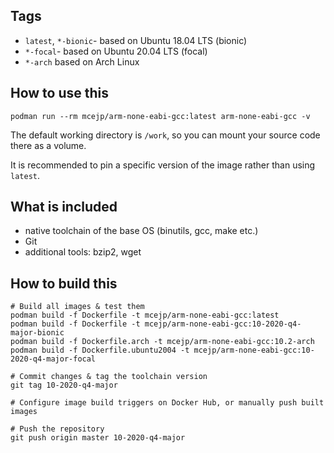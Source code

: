 ## Tags

- `latest`, `*-bionic`- based on Ubuntu 18.04 LTS (bionic)
- `*-focal`- based on Ubuntu 20.04 LTS (focal)
- `*-arch` based on Arch Linux

## How to use this

    podman run --rm mcejp/arm-none-eabi-gcc:latest arm-none-eabi-gcc -v

The default working directory is `/work`, so you can mount your source code there as a volume.

It is recommended to pin a specific version of the image rather than using `latest`.

## What is included

- native toolchain of the base OS (binutils, gcc, make etc.)
- Git
- additional tools: bzip2, wget

## How to build this

    # Build all images & test them
    podman build -f Dockerfile -t mcejp/arm-none-eabi-gcc:latest
    podman build -f Dockerfile -t mcejp/arm-none-eabi-gcc:10-2020-q4-major-bionic
    podman build -f Dockerfile.arch -t mcejp/arm-none-eabi-gcc:10.2-arch
    podman build -f Dockerfile.ubuntu2004 -t mcejp/arm-none-eabi-gcc:10-2020-q4-major-focal

    # Commit changes & tag the toolchain version
    git tag 10-2020-q4-major

    # Configure image build triggers on Docker Hub, or manually push built images

    # Push the repository
    git push origin master 10-2020-q4-major
